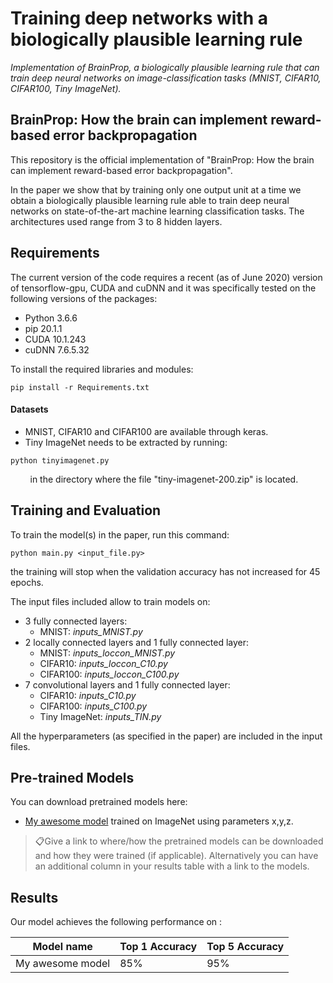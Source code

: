 # Training deep networks with a biologically plausible learning rule

_Implementation of BrainProp, a biologically plausible learning rule that can train deep neural networks on image-classification tasks (MNIST, CIFAR10, CIFAR100, Tiny ImageNet)._ 


## BrainProp: How the brain can implement reward-based error backpropagation

This repository is the official implementation of "BrainProp: How the brain can implement reward-based error backpropagation".
<!--- (https://arxiv.org/abs/{...}) --->
In the paper we show that by training only one output unit at a time we obtain a biologically plausible learning rule able to train deep neural networks on state-of-the-art machine learning classification tasks. The architectures used range from 3 to 8 hidden layers.


<!---  📋Optional: include a graphic explaining your approach/main result, bibtex entry, link to demos, blog posts and tutorials --->


## Requirements

The current version of the code requires a recent (as of June 2020) version of tensorflow-gpu, CUDA and cuDNN and it was specifically tested on the following versions of the packages:

* Python 3.6.6
* pip 20.1.1
* CUDA 10.1.243
* cuDNN 7.6.5.32

To install the required libraries and modules:

```setup
pip install -r Requirements.txt
```

#### Datasets
* MNIST, CIFAR10 and CIFAR100 are available through keras. 
* Tiny ImageNet needs to be extracted by running: 
```tinyimagenet
python tinyimagenet.py
```
&nbsp;&nbsp;&nbsp;&nbsp;&nbsp;&nbsp;&nbsp;&nbsp;in the directory where the file "tiny-imagenet-200.zip" is located.

## Training and Evaluation

To train the model(s) in the paper, run this command:

```train
python main.py <input_file.py>
```
 the training will stop when the validation accuracy has not increased for 45 epochs.
 
The input files included allow to train models on:

* 3 fully connected layers:
  * MNIST: *inputs_MNIST.py*
* 2 locally connected layers and 1 fully connected layer:
  * MNIST: *inputs_loccon_MNIST.py*
  * CIFAR10: *inputs_loccon_C10.py*
  * CIFAR100: *inputs_loccon_C100.py*
* 7 convolutional layers and 1 fully connected layer:
  * CIFAR10: *inputs_C10.py*
  * CIFAR100: *inputs_C100.py*
  * Tiny ImageNet: *inputs_TIN.py*

All the hyperparameters (as specified in the paper) are included in the input files. 

<!---  📋Describe how to train the models, with example commands on how to train the models in your paper, including the full training procedure and appropriate hyperparameters. --->


<!---## Evaluation
To evaluate my model on ImageNet, run:
```eval
python eval.py --model-file mymodel.pth --benchmark imagenet
```
> 📋Describe how to evaluate the trained models on benchmarks reported in the paper, give commands that produce the results (section below).--->


## Pre-trained Models

You can download pretrained models here:

- [My awesome model](https://drive.google.com/mymodel.pth) trained on ImageNet using parameters x,y,z. 

> 📋Give a link to where/how the pretrained models can be downloaded and how they were trained (if applicable).  Alternatively you can have an additional column in your results table with a link to the models.


## Results

Our model achieves the following performance on :


<!--- ### [Image Classification on ImageNet](https://paperswithcode.com/sota/image-classification-on-imagenet) --->

| Model name         | Top 1 Accuracy  | Top 5 Accuracy |
| ------------------ |---------------- | -------------- |
| My awesome model   |     85%         |      95%       |

<!--- 📋Include a table of results from your paper, and link back to the leaderboard for clarity and context. If your main result is a figure, include that figure and link to the command or notebook to reproduce it. --->


<!--- ## Contributing
> 📋Pick a licence and describe how to contribute to your code repository. --->
